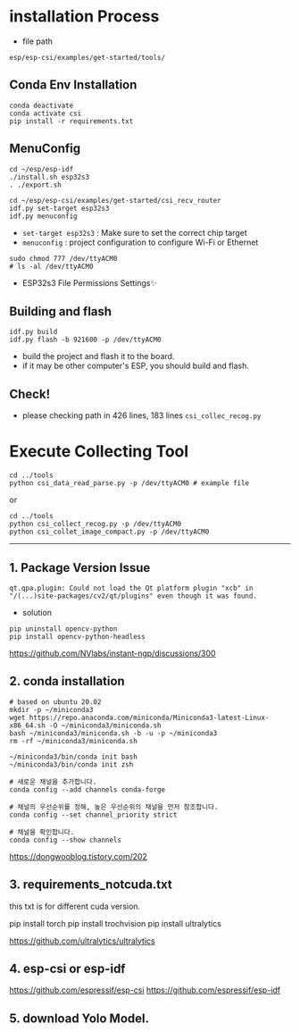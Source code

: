 
# installation Process

- file path
```
esp/esp-csi/examples/get-started/tools/
```


## Conda Env Installation

```
conda deactivate
conda activate csi
pip install -r requirements.txt 
```

## MenuConfig

```
cd ~/esp/esp-idf
./install.sh esp32s3
. ./export.sh
```

```
cd ~/esp/esp-csi/examples/get-started/csi_recv_router
idf.py set-target esp32s3
idf.py menuconfig
```
- `set-target esp32s3` : Make sure to set the correct chip target
- `menuconfig` : project configuration to configure Wi-Fi or Ethernet

```
sudo chmod 777 /dev/ttyACM0
# ls -al /dev/ttyACM0
```
- ESP32s3 File Permissions Settings✨


## Building  and flash


```
idf.py build
idf.py flash -b 921600 -p /dev/ttyACM0
```
- build the project and flash it to the board.
- if it may be other computer's ESP, you should build and flash.


## Check!
- please checking path in 426 lines, 183 lines `csi_collec_recog.py` 


# Execute Collecting Tool
```
cd ../tools
python csi_data_read_parse.py -p /dev/ttyACM0 # example file
```

or

```
cd ../tools
python csi_collect_recog.py -p /dev/ttyACM0
python csi_collet_image_compact.py -p /dev/ttyACM0
```


---

## 1. Package Version Issue

```
qt.qpa.plugin: Could not load the Qt platform plugin "xcb" in "/(...)site-packages/cv2/qt/plugins" even though it was found.
```

- solution

```
pip uninstall opencv-python
pip install opencv-python-headless
```
https://github.com/NVlabs/instant-ngp/discussions/300

## 2. conda installation
```
# based on ubuntu 20.02
mkdir -p ~/miniconda3
wget https://repo.anaconda.com/miniconda/Miniconda3-latest-Linux-x86_64.sh -O ~/miniconda3/miniconda.sh
bash ~/miniconda3/miniconda.sh -b -u -p ~/miniconda3
rm -rf ~/miniconda3/miniconda.sh

```

```
~/miniconda3/bin/conda init bash
~/miniconda3/bin/conda init zsh

```

```
# 새로운 채널을 추가합니다.
conda config --add channels conda-forge

# 채널의 우선순위를 정해, 높은 우선순위의 채널을 먼저 참조합니다.
conda config --set channel_priority strict

# 채널을 확인합니다.
conda config --show channels
```
https://dongwooblog.tistory.com/202


## 3. requirements_notcuda.txt
this txt is for different cuda version.

pip install torch
pip install trochvision
pip install ultralytics

https://github.com/ultralytics/ultralytics


## 4. esp-csi or esp-idf
https://github.com/espressif/esp-csi
https://github.com/espressif/esp-idf

## 5. download Yolo Model.

